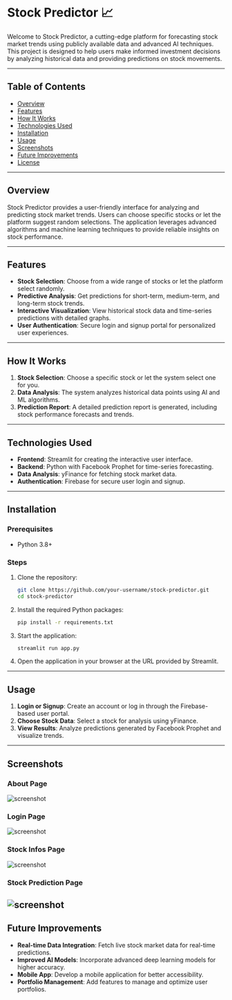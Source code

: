 # Stock Predictor 📈

Welcome to Stock Predictor, a cutting-edge platform for forecasting stock market trends using publicly available data and advanced AI techniques. This project is designed to help users make informed investment decisions by analyzing historical data and providing predictions on stock movements.

---

## Table of Contents

- [Overview](#overview)
- [Features](#features)
- [How It Works](#how-it-works)
- [Technologies Used](#technologies-used)
- [Installation](#installation)
- [Usage](#usage)
- [Screenshots](#screenshots)
- [Future Improvements](#future-improvements)
- [License](#license)

---

## Overview

Stock Predictor provides a user-friendly interface for analyzing and predicting stock market trends. Users can choose specific stocks or let the platform suggest random selections. The application leverages advanced algorithms and machine learning techniques to provide reliable insights on stock performance.

---

## Features

- **Stock Selection**: Choose from a wide range of stocks or let the platform select randomly.
- **Predictive Analysis**: Get predictions for short-term, medium-term, and long-term stock trends.
- **Interactive Visualization**: View historical stock data and time-series predictions with detailed graphs.
- **User Authentication**: Secure login and signup portal for personalized user experiences.

---

## How It Works

1. **Stock Selection**: Choose a specific stock or let the system select one for you.
2. **Data Analysis**: The system analyzes historical data points using AI and ML algorithms.
3. **Prediction Report**: A detailed prediction report is generated, including stock performance forecasts and trends.

---

## Technologies Used

- **Frontend**: Streamlit for creating the interactive user interface.
- **Backend**: Python with Facebook Prophet for time-series forecasting.
- **Data Analysis**: yFinance for fetching stock market data.
- **Authentication**: Firebase for secure user login and signup.

---

## Installation

### Prerequisites
- Python 3.8+

### Steps

1. Clone the repository:
   ```bash
   git clone https://github.com/your-username/stock-predictor.git
   cd stock-predictor
   ```
2. Install the required Python packages:
   ```bash
   pip install -r requirements.txt
   ```
3. Start the application:
   ```bash
   streamlit run app.py
   ```
4. Open the application in your browser at the URL provided by Streamlit.

---

## Usage

1. **Login or Signup**: Create an account or log in through the Firebase-based user portal.
2. **Choose Stock Data**: Select a stock for analysis using yFinance.
3. **View Results**: Analyze predictions generated by Facebook Prophet and visualize trends.

---

## Screenshots

### About Page
![screenshot](stock_pred_v1/docs/page1.png)

### Login Page
![screenshot](stock_pred_v1/docs/page2.png)

### Stock Infos Page
![screenshot](stock_pred_v1/docs/page3.png)

### Stock Prediction Page
![screenshot](stock_pred_v1/docs/page4.png)
---

## Future Improvements

- **Real-time Data Integration**: Fetch live stock market data for real-time predictions.
- **Improved AI Models**: Incorporate advanced deep learning models for higher accuracy.
- **Mobile App**: Develop a mobile application for better accessibility.
- **Portfolio Management**: Add features to manage and optimize user portfolios.
